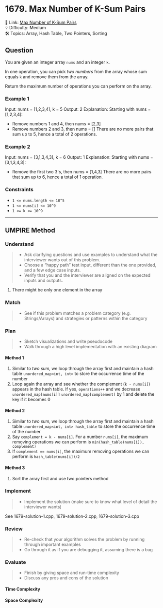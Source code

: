 # 1679. Max Number of K-Sum Pairs

🔗 Link: [Max Number of K-Sum Pairs](https://leetcode.com/problems/max-number-of-k-sum-pairs/description/)<br>
💡 Difficulty: Medium<br>
🛠️ Topics: Array, Hash Table, Two Pointers, Sorting<br>

## Question

You are given an integer array `nums` and an integer `k`.

In one operation, you can pick *two numbers* from the array whose sum equals `k` and remove them from the array.

Return the maximum number of operations you can perform on the array.

### Example 1

Input: nums = [1,2,3,4], k = 5
Output: 2
Explanation: Starting with nums = [1,2,3,4]:
- Remove numbers 1 and 4, then nums = [2,3]
- Remove numbers 2 and 3, then nums = []
There are no more pairs that sum up to 5, hence a total of 2 operations.

### Example 2

Input: nums = [3,1,3,4,3], k = 6
Output: 1
Explanation: Starting with nums = [3,1,3,4,3]:
- Remove the first two 3's, then nums = [1,4,3]
There are no more pairs that sum up to 6, hence a total of 1 operation.

### Constraints

* `1 <= nums.length <= 10^5`
* `1 <= nums[i] <= 10^9`
* `1 <= k <= 10^9`

---

## UMPIRE Method

### Understand

> - Ask clarifying questions and use examples to understand what the interviewer wants out of this problem.
> - Choose a “happy path” test input, different than the one provided, and a few edge case inputs. 
> - Verify that you and the interviewer are aligned on the expected inputs and outputs.

1. There might be only one element in the array

### Match
> - See if this problem matches a problem category (e.g. Strings/Arrays) and strategies or patterns within the category

### Plan
> - Sketch visualizations and write pseudocode
> - Walk through a high level implementation with an existing diagram

#### Method 1

1. Similar to *two sum*, we loop through the array first and maintain a hash table `unordered_map<int, int>` to store the occurrence time of the number
2. Loop again the array and see whether the complement (`k - nums[i]`) appears in the hash table. If yes, `operations++` and we decrease `unordered_map[nums[i]]` `unordered_map[complement]` by 1 and delete the key if it becomes 0

#### Method 2

1. Similar to *two sum*, we loop through the array first and maintain a hash table `unordered_map<int, int> hash_table` to store the occurrence time of the number
2. Say `complement = k - nums[i]`. For a number `nums[i]`, the maximum removing operations we can perform is `min(hash_table(nums[i]), complement)`
3. If `complement == nums[i]`, the maximum removing operations we can perform is `hash_table(nums[i])/2`

#### Method 3

1. Sort the array first and use two pointers method

### Implement
> - Implement the solution (make sure to know what level of detail the interviewer wants)

See 1679-solution-1.cpp, 1679-solution-2.cpp, 1679-solution-3.cpp

### Review
> - Re-check that your algorithm solves the problem by running through important examples
> - Go through it as if you are debugging it, assuming there is a bug

### Evaluate
> - Finish by giving space and run-time complexity
> - Discuss any pros and cons of the solution

#### Time Complexity

#### Space Complexity